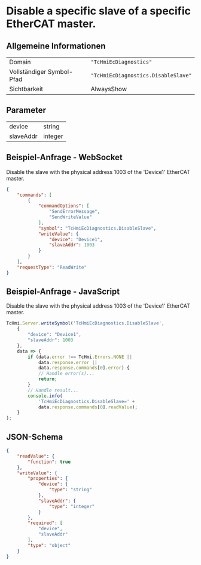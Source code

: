 # Disable a specific slave of a specific EtherCAT master.

## Allgemeine Informationen

|  |  |
| - | - |
| Domain | `"TcHmiEcDiagnostics"` |
| Vollständiger Symbol-Pfad | `"TcHmiEcDiagnostics.DisableSlave"` |
| Sichtbarkeit | AlwaysShow |

## Parameter

|  |  |
| - | - |
| device | string |
| slaveAddr | integer |

## Beispiel-Anfrage - WebSocket

Disable the slave with the physical address 1003 of the 'Device1' EtherCAT master.
```json
{
    "commands": [
        {
            "commandOptions": [
                "SendErrorMessage",
                "SendWriteValue"
            ],
            "symbol": "TcHmiEcDiagnostics.DisableSlave",
            "writeValue": {
                "device": "Device1",
                "slaveAddr": 1003
            }
        }
    ],
    "requestType": "ReadWrite"
}
```

## Beispiel-Anfrage - JavaScript

Disable the slave with the physical address 1003 of the 'Device1' EtherCAT master.
```javascript
TcHmi.Server.writeSymbol('TcHmiEcDiagnostics.DisableSlave',
    {
        "device": "Device1",
        "slaveAddr": 1003
    },
    data => {
        if (data.error !== TcHmi.Errors.NONE ||
            data.response.error ||
            data.response.commands[0].error) {
            // Handle error(s)...
            return;
        }
        // Handle result...
        console.info(
            'TcHmiEcDiagnostics.DisableSlave=' +
            data.response.commands[0].readValue);
    }
);
```

## JSON-Schema

```json
{
    "readValue": {
        "function": true
    },
    "writeValue": {
        "properties": {
            "device": {
                "type": "string"
            },
            "slaveAddr": {
                "type": "integer"
            }
        },
        "required": [
            "device",
            "slaveAddr"
        ],
        "type": "object"
    }
}
```
